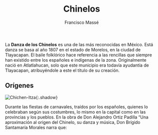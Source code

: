 ﻿---
layout: article
pageview: true
title:  Chinelos
tags:  tradiciones chinelos mundo
author:  Francisco Massé
mode: immersive
header:
  theme: dark
article_header:
  type: overlay
  theme: dark
  background_color: '#203028'
  background_image:
    
    src: docs/assets/images/cover3.jpg
---

 La **Danza de los Chinelos** es una de las más reconocidas en México. Está danza se basa al año 1807 en el estado de Morelos, en la ciudad de Tlayacapan. El baile folklórico hace referencia a las rencillas que siempre han existido entre los españoles e indígenas de la zona. Originalmente nació en Atlatlahucan, solo que este municipio era todavía ayudantía de Tlayacapan, atribuyéndole a este el título de su creación.
 


## Orígenes

  

![Chichen-Itza](https://scontent-qro1-1.xx.fbcdn.net/v/t39.30808-6/s960x960/242134403_1883859355156607_1201830310850367242_n.jpg?_nc_cat=111&ccb=1-5&_nc_sid=2c4854&_nc_eui2=AeH8bGmXokrdxYCfbePPbua0I_VSRid4gbEj9VJGJ3iBsSiPg_6YFKUknoZpzmk5TzQoBC2rRL1xPlN3O0wkymWl&_nc_ohc=VL153v-ZUUIAX_IvrAL&_nc_ht=scontent-qro1-1.xx&oh=56e4dc62fc837406fd39fa95a262457f&oe=615C8081  "Chinelos"){:.shadow}

  
Durante las fiestas de carnavales, traídos por los españoles, quienes lo celebraban según sus costumbres, lo mismo en la capital como en las provincias y los pueblos. En la obra de Don Alejandro Ortiz Padilla “Una aproximación al origen del Chinelo, su danza y música, Don Brígido Santamaría Morales narra que:

<!--more-->
